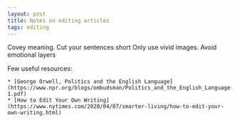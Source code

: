 ```yaml
---
layout: post
title: Notes on editing articles
tags: editing
---
```


Covey meaning.
Cut your sentences short
Only use vivid images.
Avoid emotional layers



Few useful resources:

	* [George Orwell, Politics and the English Language](https://www.npr.org/blogs/ombudsman/Politics_and_the_English_Language-1.pdf)
	* [How to Edit Your Own Writing](https://www.nytimes.com/2020/04/07/smarter-living/how-to-edit-your-own-writing.html)